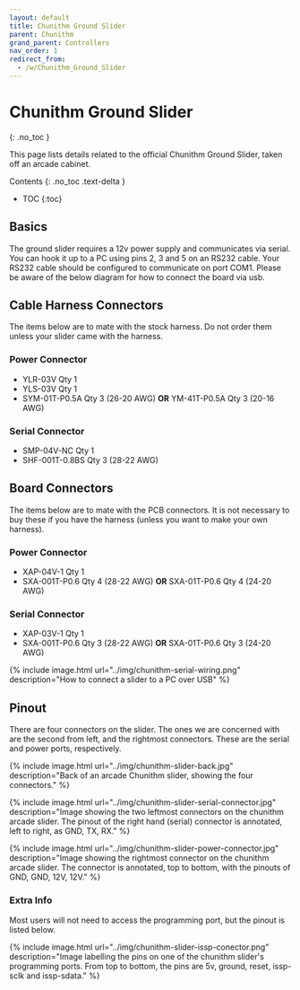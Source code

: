 ```yaml
---
layout: default
title: Chunithm Ground Slider
parent: Chunithm
grand_parent: Controllers
nav_order: 1
redirect_from:
  - /w/Chunithm_Ground_Slider
---
```


# Chunithm Ground Slider
{: .no_toc }

This page lists details related to the official Chunithm Ground Slider, taken off an arcade cabinet.

Contents
{: .no_toc .text-delta }

- TOC
{:toc}

## Basics

The ground slider requires a 12v power supply and communicates via serial. You can hook it up to a PC using pins 2, 3 and 5 on an RS232 cable. Your RS232 cable should be configured to communicate on port COM1. Please be aware of the below diagram for how to connect the board via usb. 

## Cable Harness Connectors

The items below are to mate with the stock harness. Do not order them unless your slider came with the harness. 

### Power Connector

* YLR-03V Qty 1
* YLS-03V Qty 1
* SYM-01T-P0.5A Qty 3 (26-20 AWG) **OR** YM-41T-P0.5A Qty 3 (20-16 AWG)

### Serial Connector

* SMP-04V-NC Qty 1
* SHF-001T-0.8BS Qty 3 (28-22 AWG)

## Board Connectors

The items below are to mate with the PCB connectors. It is not necessary to buy these if you have the harness (unless you want to make your own harness). 

### Power Connector

* XAP-04V-1 Qty 1
* SXA-001T-P0.6 Qty 4 (28-22 AWG) **OR** SXA-01T-P0.6 Qty 4 (24-20 AWG)

### Serial Connector

* XAP-03V-1 Qty 1
* SXA-001T-P0.6 Qty 3 (28-22 AWG) **OR** SXA-01T-P0.6 Qty 3 (24-20 AWG)

{% include image.html url="../img/chunithm-serial-wiring.png" description="How to connect a slider to a PC over USB" %}

## Pinout

There are four connectors on the slider. The ones we are concerned with are the second from left, and the rightmost connectors. These are the serial and power ports, respectively. 

{% include image.html url="../img/chunithm-slider-back.jpg" description="Back of an arcade Chunithm slider, showing the four connectors." %}

{% include image.html url="../img/chunithm-slider-serial-connector.jpg" description="Image showing the two leftmost connectors on the chunithm arcade slider. The pinout of the right hand (serial) connector is annotated, left to right, as GND, TX, RX." %}

{% include image.html url="../img/chunithm-slider-power-connector.jpg" description="Image showing the rightmost connector on the chunithm arcade slider. The connector is annotated, top to bottom, with the pinouts of GND, GND, 12V, 12V." %}

### Extra Info

Most users will not need to access the programming port, but the pinout is listed below.

{% include image.html url="../img/chunithm-slider-issp-conector.png" description="Image labelling the pins on one of the chunithm slider's programming ports. From top to bottom, the pins are 5v, ground, reset, issp-sclk and issp-sdata." %}